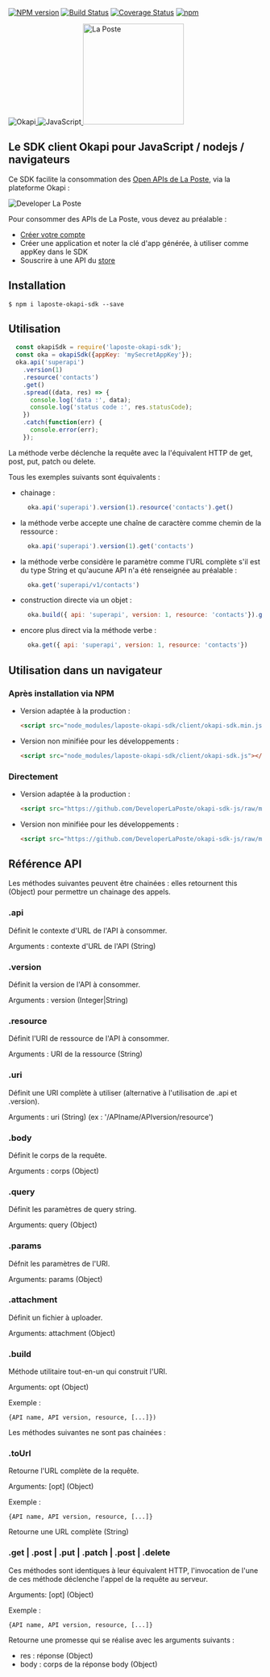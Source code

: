 [![NPM version](https://badge.fury.io/js/laposte-okapi-sdk.svg)](http://badge.fury.io/js/laposte-okapi-sdk)
[![Build Status](https://travis-ci.org/DeveloperLaPoste/okapi-sdk-js.png?branch=master)](https://travis-ci.org/DeveloperLaPoste/okapi-sdk-js)
[![Coverage Status](https://coveralls.io/repos/DeveloperLaPoste/okapi-sdk-js/badge.svg)](https://coveralls.io/r/DeveloperLaPoste/okapi-sdk-js)
[![npm](https://img.shields.io/npm/l/express.svg?style=flat-square)]()

<div>
  <a href="https://developer.laposte.fr">
    <img style="display: inline-block" title="Okapi" src="https://github.com/DeveloperLaPoste/okapi-sdk-js/raw/master/assets/img/okapi-logo-200.png">
  </a>
  <a href="https://fr.wikipedia.org/wiki/JavaScript">
    <img style="display: inline-block" title="JavaScript" src="http://i.stack.imgur.com/Mmww2.png"> 
  </a>
  <a href="https://www.laposte.fr/">
    <img style="display: inline-block" title="La Poste" src="https://logorigine.files.wordpress.com/2011/10/logo-la-poste.jpg" height="200"> 
  </a>
</div>

## Le SDK client Okapi pour JavaScript / nodejs / navigateurs

Ce SDK facilite la consommation des [Open APIs de La Poste](https://developer.laposte.fr/), via la plateforme Okapi :

![Developer La Poste](https://github.com/DeveloperLaPoste/okapi-sdk-js/raw/master/assets/img/developer-laposte-fr-screenshot.png)

Pour consommer des APIs de La Poste, vous devez au préalable :
- [Créer votre compte](https://developer.laposte.fr/inscription/)
- Créer une application et noter la clé d'app générée, à utiliser comme appKey dans le SDK
- Souscrire à une API du [store](https://developer.laposte.fr/produit/)
 
## Installation

```
$ npm i laposte-okapi-sdk --save
```

## Utilisation

```javascript
  const okapiSdk = require('laposte-okapi-sdk');
  const oka = okapiSdk({appKey: 'mySecretAppKey'});
  oka.api('superapi')
    .version(1)
    .resource('contacts')
    .get()
    .spread((data, res) => {
      console.log('data :', data);
      console.log('status code :', res.statusCode);
    })
    .catch(function(err) {
      console.error(err);
    });
```

La méthode verbe déclenche la requête avec la l'équivalent HTTP de get, post, put, patch ou delete.

Tous les exemples suivants sont équivalents :

- chainage :

    ```javascript  
      oka.api('superapi').version(1).resource('contacts').get()
    ```

- la méthode verbe accepte une chaîne de caractère comme chemin de la ressource :

    ```javascript
      oka.api('superapi').version(1).get('contacts')
    ```

- la méthode verbe considère le paramètre comme l'URL complète s'il est du type String et qu'aucune API n'a été renseignée au préalable :

    ```javascript
      oka.get('superapi/v1/contacts')
    ```

- construction directe via un objet :

    ```javascript
      oka.build({ api: 'superapi', version: 1, resource: 'contacts'}).get()
    ```

- encore plus direct via la méthode verbe :

    ```javascript
      oka.get({ api: 'superapi', version: 1, resource: 'contacts'})
    ```

## Utilisation dans un navigateur

### Après installation via NPM

- Version adaptée à la production :

    ```html
    <script src="node_modules/laposte-okapi-sdk/client/okapi-sdk.min.js"></script>
    ```

- Version non minifiée pour les développements :

    ```html
    <script src="node_modules/laposte-okapi-sdk/client/okapi-sdk.js"></script>
    ```

### Directement

- Version adaptée à la production :

    ```html
    <script src="https://github.com/DeveloperLaPoste/okapi-sdk-js/raw/master/client/okapi-sdk.min.js"></script>
    ```

- Version non minifiée pour les développements :

    ```html
    <script src="https://github.com/DeveloperLaPoste/okapi-sdk-js/raw/master/client/okapi-sdk.js"></script>
    ```

## Référence API

Les méthodes suivantes peuvent être chainées : elles retournent this (Object) pour permettre un chainage des appels.

### .api

Définit le contexte d'URL de l'API à consommer.

Arguments : contexte d'URL de l'API (String)

### .version

Définit la version de l'API à consommer.

Arguments : version (Integer|String)

### .resource

Définit l'URI de ressource de l'API à consommer.

Arguments : URI de la ressource (String)

### .uri

Définit une URI complète à utiliser (alternative à l'utilisation de .api et .version).

Arguments : uri (String) (ex : '/APIname/APIversion/resource')

### .body

Définit le corps de la requête.

Arguments : corps (Object)

### .query

Définit les paramètres de query string.

Arguments: query (Object)

### .params

Défnit les paramètres de l'URI.

Arguments: params (Object)

### .attachment

Définit un fichier à uploader.

Arguments: attachment (Object)

### .build

Méthode utilitaire tout-en-un qui construit l'URI.

Arguments: opt (Object)
 
Exemple :

```{API name, API version, resource, [...]})```

Les méthodes suivantes ne sont pas chainées :

### .toUrl

Retourne l'URL complète de la requête.

Arguments: [opt] (Object)

Exemple : 

```{API name, API version, resource, [...]}```

Retourne une URL complète (String)

### .get | .post | .put | .patch | .post | .delete

Ces méthodes sont identiques à leur équivalent HTTP, l'invocation de l'une de ces méthode déclenche l'appel de la requête au serveur.

Arguments: [opt] (Object)

Exemple : 

```{API name, API version, resource, [...]}```

Retourne une promesse qui se réalise avec les arguments suivants :
- res : réponse (Object)
- body : corps de la réponse body (Object)

